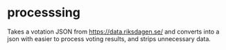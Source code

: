 # processsing
Takes a votation JSON from https://data.riksdagen.se/ and converts into a json with easier to process voting results, and strips unnecessary data.